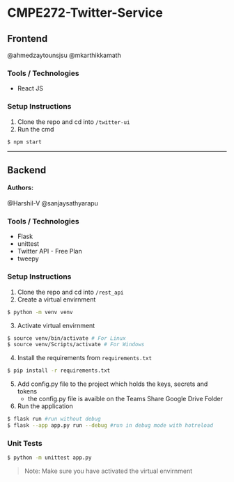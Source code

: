 # CMPE272-Twitter-Service

## Frontend
@ahmedzaytounsjsu
@mkarthikkamath

### Tools / Technologies 
- React JS 

### Setup Instructions
1. Clone the repo and cd into `/twitter-ui`
2. Run the cmd
```bash
$ npm start
```

---
## Backend
#### Authors:
@Harshil-V
@sanjaysathyarapu
### Tools / Technologies 
- Flask
- unittest
- Twitter API - Free Plan
- tweepy 

### Setup Instructions
1. Clone the repo and cd into `/rest_api`
2. Create a virtual envirnment
```bash
$ python -m venv venv
```
3. Activate virtual envirnment
```bash
$ source venv/bin/activate # For Linux
$ source venv/Scripts/activate # For Windows
```
4. Install the requirements from `requirements.txt`
```bash
$ pip install -r requirements.txt
```
5. Add config.py file to the project which holds the keys, secrets and tokens
   - the config.py file is avaible on the Teams Share Google Drive Folder
6. Run the application
```bash
$ flask run #run without debug
$ flask --app app.py run --debug #run in debug mode with hotreload
```

### Unit Tests

```bash
$ python -m unittest app.py
```
> Note: Make sure you have activated the virtual envirnment